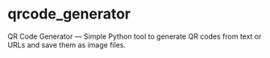 # qrcode_generator
QR Code Generator — Simple Python tool to generate QR codes from text or URLs and save them as image files.
